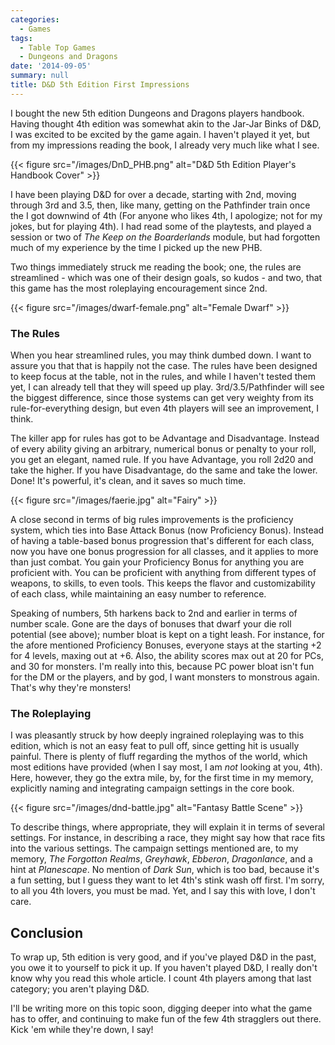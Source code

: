 ```yaml
---
categories:
  - Games
tags:
  - Table Top Games
  - Dungeons and Dragons
date: '2014-09-05'
summary: null
title: D&D 5th Edition First Impressions
---
```



I bought the new 5th edition Dungeons and Dragons players handbook. Having thought 4th edition was somewhat akin to the Jar-Jar Binks of D&D, I was excited to be excited by the game again. I haven't played it yet, but from my impressions reading the book, I already very much like what I see.

{{< figure src="/images/DnD_PHB.png" alt="D&D 5th Edition Player's Handbook Cover" >}}

I have been playing D&D for over a decade, starting with 2nd, moving through 3rd and 3.5, then, like many, getting on the Pathfinder train once the I got downwind of 4th (For anyone who likes 4th, I apologize; not for my jokes, but for playing 4th). I had read some of the playtests, and played a session or two of _The Keep on the Boarderlands_ module, but had forgotten much of my experience by the time I picked up the new PHB.

Two things immediately struck me reading the book; one, the rules are streamlined - which was one of their design goals, so kudos - and two, that this game has the most roleplaying encouragement since 2nd.

{{< figure src="/images/dwarf-female.png" alt="Female Dwarf" >}}

### The Rules

When you hear streamlined rules, you may think dumbed down. I want to assure you that that is happily not the case. The rules have been designed to keep focus at the table, not in the rules, and while I haven't tested them yet, I can already tell that they will speed up play. 3rd/3.5/Pathfinder will see the biggest difference, since those systems can get very weighty from its rule-for-everything design, but even 4th players will see an improvement, I think.

The killer app for rules has got to be Advantage and Disadvantage. Instead of every ability giving an arbitrary, numerical bonus or penalty to your roll, you get an elegant, named rule. If you have Advantage, you roll 2d20 and take the higher. If you have Disadvantage, do the same and take the lower. Done! It's powerful, it's clean, and it saves so much time.

{{< figure src="/images/faerie.jpg" alt="Fairy" >}}

A close second in terms of big rules improvements is the proficiency system, which ties into Base Attack Bonus (now Proficiency Bonus). Instead of having a table-based bonus progression that's different for each class, now you have one bonus progression for all classes, and it applies to more than just combat. You gain your Proficiency Bonus for anything you are proficient with. You can be proficient with anything from different types of weapons, to skills, to even tools. This keeps the flavor and customizability of each class, while maintaining an easy number to reference.

Speaking of numbers, 5th harkens back to 2nd and earlier in terms of number scale. Gone are the days of bonuses that dwarf your die roll potential (see above); number bloat is kept on a tight leash. For instance, for the afore mentioned Proficiency Bonuses, everyone stays at the starting +2 for 4 levels, maxing out at +6. Also, the ability scores max out at 20 for PCs, and 30 for monsters. I'm really into this, because PC power bloat isn't fun for the DM or the players, and by god, I want monsters to monstrous again. That's why they're monsters!

### The Roleplaying

I was pleasantly struck by how deeply ingrained roleplaying was to this edition, which is not an easy feat to pull off, since getting hit is usually painful. There is plenty of fluff regarding the mythos of the world, which most editions have provided (when I say most, I am _not_ looking at you, 4th). Here, however, they go the extra mile, by, for the first time in my memory, explicitly naming and integrating campaign settings in the core book. 

{{< figure src="/images/dnd-battle.jpg" alt="Fantasy Battle Scene" >}}

To describe things, where appropriate, they will explain it in terms of several settings. For instance, in describing a race, they might say how that race fits into the various settings. The campaign settings mentioned are, to my memory, _The Forgotton Realms_, _Greyhawk_, _Ebberon_, _Dragonlance_, and a hint at _Planescape_. No mention of _Dark Sun_, which is too bad, because it's a fun setting, but I guess they want to let 4th's stink wash off first. I'm sorry, to all you 4th lovers, you must be mad. Yet, and I say this with love, I don't care.

## Conclusion
To wrap up, 5th edition is very good, and if you've played D&D in the past, you owe it to yourself to pick it up. If you haven't played D&D, I really don't know why you read this whole article. I count 4th players among that last category; you aren't playing D&D.

I'll be writing more on this topic soon, digging deeper into what the game has to offer, and continuing to make fun of the few 4th stragglers out there. Kick 'em while they're down, I say!
